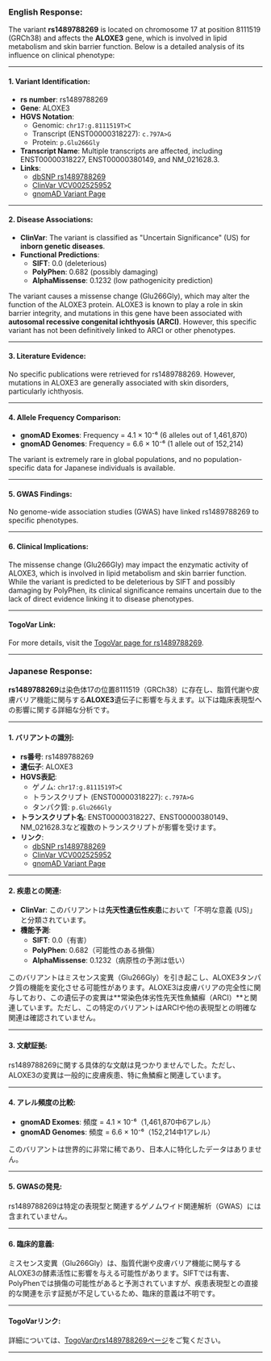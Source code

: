 ### English Response:

The variant **rs1489788269** is located on chromosome 17 at position 8111519 (GRCh38) and affects the **ALOXE3** gene, which is involved in lipid metabolism and skin barrier function. Below is a detailed analysis of its influence on clinical phenotype:

---

#### 1. **Variant Identification**:
- **rs number**: rs1489788269  
- **Gene**: ALOXE3  
- **HGVS Notation**:  
  - Genomic: `chr17:g.8111519T>C`  
  - Transcript (ENST00000318227): `c.797A>G`  
  - Protein: `p.Glu266Gly`  
- **Transcript Name**: Multiple transcripts are affected, including ENST00000318227, ENST00000380149, and NM_021628.3.  
- **Links**:  
  - [dbSNP rs1489788269](https://identifiers.org/dbsnp/rs1489788269)  
  - [ClinVar VCV002525952](https://www.ncbi.nlm.nih.gov/clinvar/variation/2525952)  
  - [gnomAD Variant Page](https://gnomad.broadinstitute.org/variant/17-8111519-T-C?dataset=gnomad_r4)  

---

#### 2. **Disease Associations**:
- **ClinVar**: The variant is classified as "Uncertain Significance" (US) for **inborn genetic diseases**.  
- **Functional Predictions**:  
  - **SIFT**: 0.0 (deleterious)  
  - **PolyPhen**: 0.682 (possibly damaging)  
  - **AlphaMissense**: 0.1232 (low pathogenicity prediction)  

The variant causes a missense change (Glu266Gly), which may alter the function of the ALOXE3 protein. ALOXE3 is known to play a role in skin barrier integrity, and mutations in this gene have been associated with **autosomal recessive congenital ichthyosis (ARCI)**. However, this specific variant has not been definitively linked to ARCI or other phenotypes.

---

#### 3. **Literature Evidence**:
No specific publications were retrieved for rs1489788269. However, mutations in ALOXE3 are generally associated with skin disorders, particularly ichthyosis.

---

#### 4. **Allele Frequency Comparison**:
- **gnomAD Exomes**: Frequency = 4.1 × 10⁻⁶ (6 alleles out of 1,461,870)  
- **gnomAD Genomes**: Frequency = 6.6 × 10⁻⁶ (1 allele out of 152,214)  

The variant is extremely rare in global populations, and no population-specific data for Japanese individuals is available.

---

#### 5. **GWAS Findings**:
No genome-wide association studies (GWAS) have linked rs1489788269 to specific phenotypes.

---

#### 6. **Clinical Implications**:
The missense change (Glu266Gly) may impact the enzymatic activity of ALOXE3, which is involved in lipid metabolism and skin barrier function. While the variant is predicted to be deleterious by SIFT and possibly damaging by PolyPhen, its clinical significance remains uncertain due to the lack of direct evidence linking it to disease phenotypes.

---

#### TogoVar Link:
For more details, visit the [TogoVar page for rs1489788269](https://togovar.org).

---

### Japanese Response:

**rs1489788269**は染色体17の位置8111519（GRCh38）に存在し、脂質代謝や皮膚バリア機能に関与する**ALOXE3**遺伝子に影響を与えます。以下は臨床表現型への影響に関する詳細な分析です。

---

#### 1. **バリアントの識別**:
- **rs番号**: rs1489788269  
- **遺伝子**: ALOXE3  
- **HGVS表記**:  
  - ゲノム: `chr17:g.8111519T>C`  
  - トランスクリプト (ENST00000318227): `c.797A>G`  
  - タンパク質: `p.Glu266Gly`  
- **トランスクリプト名**: ENST00000318227、ENST00000380149、NM_021628.3など複数のトランスクリプトが影響を受けます。  
- **リンク**:  
  - [dbSNP rs1489788269](https://identifiers.org/dbsnp/rs1489788269)  
  - [ClinVar VCV002525952](https://www.ncbi.nlm.nih.gov/clinvar/variation/2525952)  
  - [gnomAD Variant Page](https://gnomad.broadinstitute.org/variant/17-8111519-T-C?dataset=gnomad_r4)  

---

#### 2. **疾患との関連**:
- **ClinVar**: このバリアントは**先天性遺伝性疾患**において「不明な意義 (US)」と分類されています。  
- **機能予測**:  
  - **SIFT**: 0.0（有害）  
  - **PolyPhen**: 0.682（可能性のある損傷）  
  - **AlphaMissense**: 0.1232（病原性の予測は低い）  

このバリアントはミスセンス変異（Glu266Gly）を引き起こし、ALOXE3タンパク質の機能を変化させる可能性があります。ALOXE3は皮膚バリアの完全性に関与しており、この遺伝子の変異は**常染色体劣性先天性魚鱗癬（ARCI）**と関連しています。ただし、この特定のバリアントはARCIや他の表現型との明確な関連は確認されていません。

---

#### 3. **文献証拠**:
rs1489788269に関する具体的な文献は見つかりませんでした。ただし、ALOXE3の変異は一般的に皮膚疾患、特に魚鱗癬と関連しています。

---

#### 4. **アレル頻度の比較**:
- **gnomAD Exomes**: 頻度 = 4.1 × 10⁻⁶（1,461,870中6アレル）  
- **gnomAD Genomes**: 頻度 = 6.6 × 10⁻⁶（152,214中1アレル）  

このバリアントは世界的に非常に稀であり、日本人に特化したデータはありません。

---

#### 5. **GWASの発見**:
rs1489788269は特定の表現型と関連するゲノムワイド関連解析（GWAS）には含まれていません。

---

#### 6. **臨床的意義**:
ミスセンス変異（Glu266Gly）は、脂質代謝や皮膚バリア機能に関与するALOXE3の酵素活性に影響を与える可能性があります。SIFTでは有害、PolyPhenでは損傷の可能性があると予測されていますが、疾患表現型との直接的な関連を示す証拠が不足しているため、臨床的意義は不明です。

---

#### TogoVarリンク:
詳細については、[TogoVarのrs1489788269ページ](https://togovar.org)をご覧ください。

---